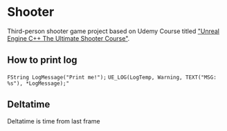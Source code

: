# Shooter
Third-person shooter game project based on Udemy Course titled ["Unreal Engine C++ The Ultimate Shooter Course"](https://www.udemy.com/course/unreal-engine-the-ultimate-shooter-course/).

## How to print log

`FString LogMessage("Print me!");`
`UE_LOG(LogTemp, Warning, TEXT("MSG: %s"), *LogMessage);"`

## Deltatime 

Deltatime is time from last frame

